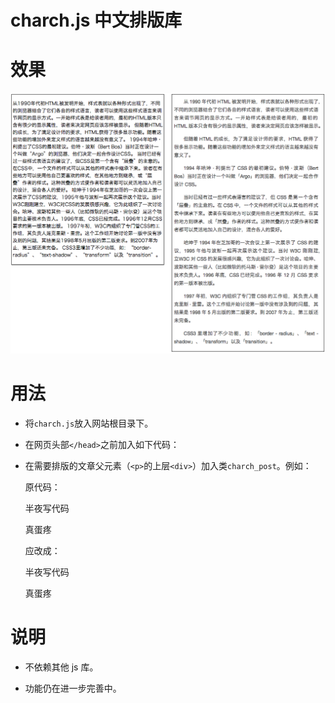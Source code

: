 charch.js 中文排版库
======

# 效果

<img src="demo.png">

# 用法

- 将`charch.js`放入网站根目录下。

- 在网页头部`</head>`之前加入如下代码：

  <script type="text/javascript" src="charch.js"></script>
  
- 在需要排版的文章父元素（`<p>`的上层`<div>`）加入类`charch_post`。例如：

  原代码：
  <div id="foo" class="bar">
    <p>半夜写代码</p>
    <p>真蛋疼</p>
  </div>

  应改成：
  <div id="foo" class="bar charch_post">
    <p>半夜写代码</p>
    <p>真蛋疼</p>
  </div>
  
# 说明

- 不依赖其他 js 库。

- 功能仍在进一步完善中。
